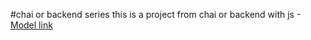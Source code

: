 #chai or backend series
this is a project from chai or backend with js
-[Model link](https://www.youtube.com/redirect?event=video_description&redir_token=QUFFLUhqa1JtZktwS2hLZzhWRW1NWGtvaFRXdUVzaldoQXxBQ3Jtc0trUU5HM0JxYjZzY1F2cjhVLTlGOS1CVWd6RmVwZGtSVVNZOVdhaE40eDV4SGlCUjBiNHhjbk83Mmstam42My14QXd3RzF2Qk4yS1gzMkZ4Y2c5Vk53b0R4Q3Z4SGtHRUZpTW0ycURtZ3lDQlRBMW1IVQ&q=https%3A%2F%2Fapp.eraser.io%2Fworkspace%2FYtPqZ1VogxGy1jzIDkzj%3Forigin%3Dshare&v=9B4CvtzXRpc)
